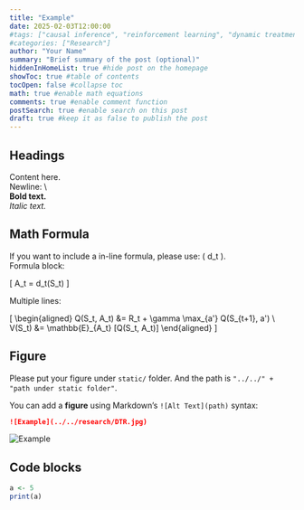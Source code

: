 ```yaml
---
title: "Example"
date: 2025-02-03T12:00:00
#tags: ["causal inference", "reinforcement learning", "dynamic treatment regimes"]
#categories: ["Research"]
author: "Your Name"
summary: "Brief summary of the post (optional)"
hiddenInHomeList: true #hide post on the homepage
showToc: true #table of contents 
tocOpen: false #collapse toc
math: true #enable math equations
comments: true #enable comment function
postSearch: true #enable search on this post
draft: true #keep it as false to publish the post
---
```


## Headings

Content here. \
Newline: \\ \
**Bold text.**\
*Italic text.* 


## Math Formula


If you want to include a in-line formula, please use: \( d_t \).\
Formula block: 
<!-- Please seperate math formula and text. -->
\[
A_t = d_t(S_t)
\]

Multiple lines:

\[
\begin{aligned}
Q(S_t, A_t) &= R_t + \gamma \max_{a'} Q(S_{t+1}, a') \\
V(S_t) &= \mathbb{E}_{A_t} [Q(S_t, A_t)]
\end{aligned}
\]


## Figure

Please put your figure under `static/` folder. And the path is `"../../" + "path under static folder"`.

You can add a **figure** using Markdown’s `![Alt Text](path)` syntax:  
```md
![Example](../../research/DTR.jpg)
```
![Example](../../research/DTR.jpg)

## Code blocks
```r
a <- 5
print(a)
```
